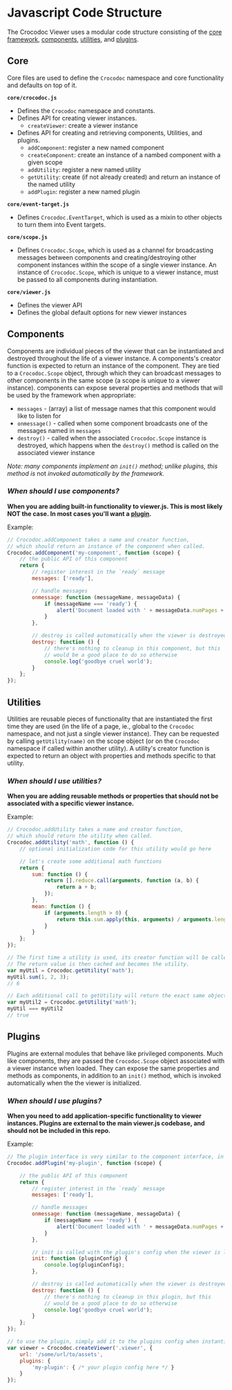 # Javascript Code Structure

The Crocodoc Viewer uses a modular code structure consisting of the [core framework](#core), [components](#components), [utilities](#utilities), and [plugins](#plugins).

## Core

Core files are used to define the `Crocodoc` namespace and core functionality and defaults on top of it.

**`core/crocodoc.js`**
* Defines the `Crocodoc` namespace and constants.
* Defines API for creating viewer instances.
    - `createViewer`: create a viewer instance
* Defines API for creating and retrieving components, Utilities, and plugins.
    - `addComponent`: register a new named component
    - `createComponent`: create an instance of a nambed component with a given scope
    - `addUtility`: register a new named utility
    - `getUtility`: create (if not already created) and return an instance of the named utility
    - `addPlugin`: register a new named plugin

**`core/event-target.js`**
* Defines `Crocodoc.EventTarget`, which is used as a mixin to other objects to turn them into Event targets.

**`core/scope.js`**
* Defines `Crocodoc.Scope`, which is used as a channel for broadcasting messages between components and creating/destroying other component instances within the scope of a single viewer instance. An instance of `Crocodoc.Scope`, which is unique to a viewer instance, must be passed to all components during instantiation.

**`core/viewer.js`**
* Defines the viewer API
* Defines the global default options for new viewer instances


## Components

Components are individual pieces of the viewer that can be instantiated and destroyed throughout the life of a viewer instance. A components's creator function is expected to return an instance of the component. They are tied to a `Crocodoc.Scope` object, through which they can broadcast messages to other components in the same scope (a scope is unique to a viewer instance). components can expose several properties and methods that will be used by the framework when appropriate:
* `messages` - (array) a list of message names that this component would like to listen for
* `onmessage()` - called when some component broadcasts one of the messages named in `messages`
* `destroy()` - called when the associated `Crocodoc.Scope` instance is destroyed, which happens when the `destroy()` method is called on the associated viewer instance

*Note: many components implement an `init()` method; unlike plugins, this method is* not *invoked automatically by the framework.*

### _When should I use components?_
**When you are adding built-in functionality to viewer.js. This is most likely NOT the case. In most cases you'll want a [plugin](#plugins).**

Example:
```js
// Crocodoc.addComponent takes a name and creator function,
// which should return an instance of the component when called.
Crocodoc.addComponent('my-component', function (scope) {
    // the public API of this component
    return {
        // register interest in the `ready` message
        messages: ['ready'],

        // handle messages
        onmessage: function (messageName, messageData) {
            if (messageName === 'ready') {
                alert('Document loaded with ' + messageData.numPages + ' pages!');
            }
        },

        // destroy is called automatically when the viewer is destroyed
        destroy: function () {
            // there's nothing to cleanup in this component, but this 
            // would be a good place to do so otherwise
            console.log('goodbye cruel world');
        }
    };
});
```


## Utilities

Utilities are reusable pieces of functionality that are instantiated the first time they are used (in the life of a page, ie., global to the `Crocodoc` namespace, and not just a single viewer instance). They can be requested by calling `getUtility(name)` on the scope object (or on the `Crocodoc` namespace if called within another utility). A utility's creator function is expected to return an object with properties and methods specific to that utility.

### _When should I use utilities?_
**When you are adding reusable methods or properties that should not be associated with a specific viewer instance.**

Example:
```js
// Crocodoc.addUtility takes a name and creator function, 
// which should return the utility when called.
Crocodoc.addUtility('math', function () {
    // optional initialization code for this utility would go here

    // let's create some additional math functions
    return {
        sum: function () {
            return [].reduce.call(arguments, function (a, b) {
                return a + b;
            });
        },
        mean: function () {
            if (arguments.length > 0) {
                return this.sum.apply(this, arguments) / arguments.length;
            }
        }
    };
});

// The first time a utility is used, its creator function will be called.
// The return value is then cached and becomes the utility.
var myUtil = Crocodoc.getUtility('math');
myUtil.sum(1, 2, 3);
// 6

// Each additional call to getUtility will return the exact same object
var myUtil2 = Crocodoc.getUtility('math');
myUtil === myUtil2
// true
```


## Plugins

Plugins are external modules that behave like privileged components. Much like components, they are passed the `Crocodoc.Scope` object associated with a viewer instance when loaded. They can expose the same properties and methods as components, in addition to an `init()` method, which is invoked automatically when the the viewer is initialized.

### _When should I use plugins?_
**When you need to add application-specific functionality to viewer instances. Plugins are external to the main viewer.js codebase, and should not be included in this repo.**

[//]: # (TODO: elaborate on contributing plugins)

Example:
```js
// The plugin interface is very similar to the component interface, in that you pass a name and a creator function.
Crocodoc.addPlugin('my-plugin', function (scope) {

    // the public API of this component
    return {
        // register interest in the `ready` message
        messages: ['ready'],

        // handle messages
        onmessage: function (messageName, messageData) {
            if (messageName === 'ready') {
                alert('Document loaded with ' + messageData.numPages + ' pages!');
            }
        },

        // init is called with the plugin's config when the viewer is loaded
        init: function (pluginConfig) {
            console.log(pluginConfig);
        },

        // destroy is called automatically when the viewer is destroyed
        destroy: function () {
            // there's nothing to cleanup in this plugin, but this
            // would be a good place to do so otherwise
            console.log('goodbye cruel world');
        }
    };
});

// to use the plugin, simply add it to the plugins config when instantiating a viewer
var viewer = Crocodoc.createViewer('.viewer', {
    url: '/some/url/to/assets',
    plugins: {
        'my-plugin': { /* your plugin config here */ }
    }
});
```
